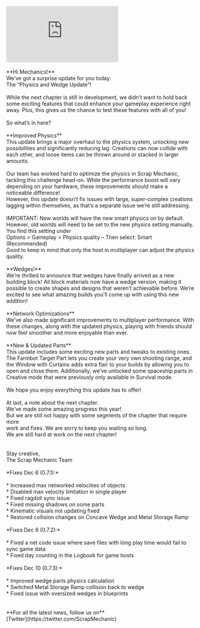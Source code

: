 <iframe src="https://www.youtube.com/embed/wQFx-g5LAYg" frameborder="0" allow="accelerometer; autoplay; clipboard-write; encrypted-media; gyroscope; picture-in-picture; web-share" allowfullscreen></iframe><br/>
<br/>
**Hi Mechanics!**<br/>
We’ve got a surprise update for you today:<br/>
The “Physics and Wedge Update”!<br/>
<br/>
While the next chapter is still in development, we didn’t want to hold back some exciting features that could enhance your gameplay experience right away. Plus, this gives us the chance to test these features with all of you!<br/>
<br/>
So what’s in here?<br/>
<br/>
**Improved Physics**<br/>
This update brings a major overhaul to the physics system, unlocking new possibilities and significantly reducing lag. Creations can now collide with each other, and loose items can be thrown around or stacked in larger amounts.<br/>
<br/>
Our team has worked hard to optimize the physics in Scrap Mechanic, tackling this challenge head-on. While the performance boost will vary depending on your hardware, these improvements should make a noticeable difference! <br/>
However, this update doesn’t fix issues with large, super-complex creations lagging within themselves, as that’s a separate issue we’re still addressing.<br/>
<br/>
IMPORTANT: New worlds will have the new smart physics on by default. However, old worlds will need to be set to the new physics setting manually. You find this setting under <br/>
Options &gt; Gameplay &gt; Physics quality – Then select: Smart (Recommended) <br/>
Good to keep in mind that only the host in multiplayer can adjust the physics quality.<br/>
<br/>
**Wedges!**<br/>
We’re thrilled to announce that wedges have finally arrived as a new building block! All block materials now have a wedge version, making it possible to create shapes and designs that weren’t achievable before. We’re excited to see what amazing builds you’ll come up with using this new addition!<br/>
<br/>
**Network Optimizations**<br/>
We’ve also made significant improvements to multiplayer performance. With these changes, along with the updated physics, playing with friends should now feel smoother and more enjoyable than ever.<br/>
<br/>
**New & Updated Parts**<br/>
This update includes some exciting new parts and tweaks to existing ones. The Farmbot Target Part lets you create your very own shooting range, and the Window with Curtains adds extra flair to your builds by allowing you to open and close them. Additionally, we’ve unlocked some spaceship parts in Creative mode that were previously only available in Survival mode.<br/>
<br/>
We hope you enjoy everything this update has to offer!<br/>
<br/>
At last, a note about the next chapter.<br/>
We’ve made some amazing progress this year!<br/>
But we are still not happy with some segments of the chapter that require more <br/>
work and fixes. We are sorry to keep you waiting so long. <br/>
We are still hard at work on the next chapter!<br/>
<br/>
<br/>
Stay creative,<br/>
The Scrap Mechanic Team<br/>
<br/>
*Fixes Dec 6 (0.7.1):*<br/>
<br/>
* Increased max networked velocities of objects<br/>
* Disabled max velocity limitation in single player<br/>
* Fixed ragdoll sync issue<br/>
* Fixed missing shadows on some parts<br/>
* Kinematic visuals not updating fixed<br/>
* Restored collision changes on Concave Wedge and Metal Storage Ramp<br/><br/>
*Fixes Dec 9 (0.7.2):*<br/>
<br/>
* Fixed a net code issue where save files with long play time would fail to sync game data<br/>
* Fixed day counting in the Logbook for game hosts<br/><br/>
*Fixes Dec 10 (0.7.3):*<br/>
<br/>
* Improved wedge parts physics calculation<br/>
* Switched Metal Storage Ramp collision back to wedge<br/>
* Fixed issue with oversized wedges in blueprints<br/><br/>
<br/>
**For all the latest news, follow us on**<br/>
[Twitter](https://twitter.com/ScrapMechanic)
